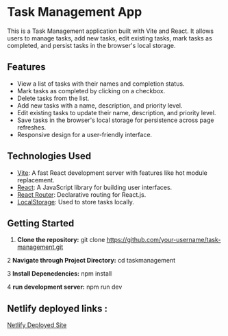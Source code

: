 # Task Management App

This is a Task Management application built with Vite and React. It allows users to manage tasks, add new tasks, edit existing tasks, mark tasks as completed, and persist tasks in the browser's local storage.

## Features

- View a list of tasks with their names and completion status.
- Mark tasks as completed by clicking on a checkbox.
- Delete tasks from the list.
- Add new tasks with a name, description, and priority level.
- Edit existing tasks to update their name, description, and priority level.
- Save tasks in the browser's local storage for persistence across page refreshes.
- Responsive design for a user-friendly interface.

## Technologies Used

- [Vite](https://vitejs.dev/): A fast React development server with features like hot module replacement.
- [React](https://reactjs.org/): A JavaScript library for building user interfaces.
- [React Router](https://reactrouter.com/): Declarative routing for React.js.
- [LocalStorage](https://developer.mozilla.org/en-US/docs/Web/API/Window/localStorage): Used to store tasks locally.

## Getting Started

1. **Clone the repository:**
   git clone https://github.com/your-username/task-management.git

2 **Navigate through Project Directory:**
   cd taskmanagement

3 **Install Depenedencies:**
    npm install

    
4 **run development server:**
  npm run dev


## Netlify deployed links :
[Netlify Deployed Site](https://657ed7c0cd7a7c5be9dda111--astonishing-macaron-230201.netlify.app/)



